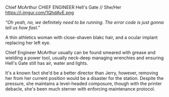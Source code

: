 Chief McArthur
CHIEF ENGINEER
Hell's Gate //
She/Her
https://i.imgur.com/1QhdAvE.png

*“Oh yeah, no, we* definitely *need to be running. The error code is just gonna tell us how fast.”*

A thin athletics woman with close-shaven blakc hair, and a ocular implant replacing her left eye.


Chief Engineer McArthur usually can be found smeared with grease and wielding a power tool, usually neck-deep managing wrenchies and ensuring Hell's Gate still has air, water and lights.


It's a known fact she'd be a better director than Jerry, however, removing her from her current position would be a disaster for the station. 
Despite the pressure, she maintains a level-headed composure, though with the printer debacle, she's been much sterner with enforcing maintenance protocol.
